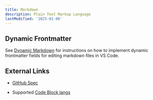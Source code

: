 ```yaml
---
title: Markdown
description: Plain Text Markup Language
lastModified: '2025-01-08'
---
```


## Dynamic Frontmatter

See [Dynamic Markdown](../../tooling/IDEs/vscode/dynamic-markdown) for instructions on how to implement dynamic frontmatter fields for editing markdown files in VS Code.

## External Links

- [GitHub Spec](https://github.github.com/gfm/)

- Supported [Code Block langs](https://github.com/jincheng9/markdown_supported_languages)
